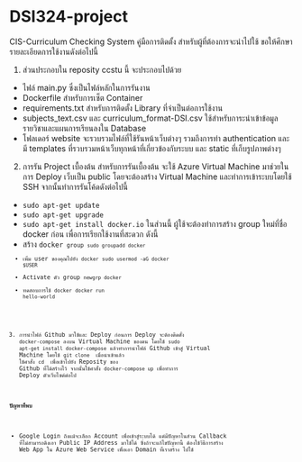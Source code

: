 # DSI324-project
CIS-Curriculum Checking System
คู่มือการติดตั้ง
สำหรับผู้ที่ต้องการจะนำไปใช้ ขอให้ศึกษารายละเอียดการใช้งานดังต่อไปนี้
1. ส่วนประกอบใน reposity ccstu นี้ จะประกอบไปด้วย
  - ไฟล์ main.py ซึ่งเป็นไฟล์หลักในการรันงาน
  - Dockerfile สำหรับการเซ็ต Container
  - requirements.txt สำหรับการติดตั้ง Library ที่จำเป็นต่อการใช้งาน
  - subjects_text.csv และ curriculum_format-DSI.csv ใช้สำหรับการะนำเข้าข้อมูลรายวิชาและแผนการเรียนลงใน Database
  - โฟลเดอร์ website จะรวบรวมไฟล์ที่ใช้รันหน้าเว็บต่างๆ รวมถึงการทำ authentication และมี templates ที่รวบรวมหน้าเว็บทุกหน้าที่เกี่ยวข้องกับระบบ และ static ที่เก็บรูปภาพต่างๆ

2. การรัน Project เบื้องต้น
สำหรับการรันเบื้องต้น จะใช้ Azure Virtual Machine มาช่วยในการ Deploy เว็บเป็น public โดยจะต้องสร้าง Virtual Machine และทำการเข้าระบบโดยใช้ SSH จากนั้นทำการรันโค้ดดังต่อไปนี้
  - <code>sudo apt-get update</code>
  - <code>sudo apt-get upgrade</code>
  - <code>sudo apt-get install docker.io</code>
ในส่วนนี้ ผู้ใช้จะต้องทำการสร้าง group ใหม่ที่ชื่อ docker ก่อน เพื่อการเรียกใช้งานที่สะดวก ดังนี้
  - สร้าง <code>docker<code> group
    <code>sudo groupadd docker</code>
  - เพิ่ม user ของคุณไปยัง <code>docker</code>
    <code>sudo usermod -aG docker $USER</code>
  - Activate ตัว group
    <code>newgrp docker</code>
  - ทดสอบการใช้ <code>docker</code>
    <code>docker run hello-world</code>
  
3. การนำไฟล์ Github มาใช้และ Deploy
ก่อนการ Deploy จะต้องติดตั้ง <code>docker-compose</code> ลงบน Virtual Machine ของตน โดยใช้ <code>sudo apt-get install docker-compose</code>
แล้วทำการนำไฟล์ Github เข้าสู่ Virtual Machine โดยใช้ <code>git clone <Your Github Link></code> เมื่อนำเข้าแล้ว ใช้คำสั่ง <code>cd <Your Project Name></code> เพื่อเข้าไปยัง Reposity ของ Github ที่ได้สร้างไว้
จากนั้นใช้คำสั่ง <code>docker-compose up</code> เพื่อทำการ Deploy ตัวเว็บไซต์ต่อไป
  
<b>ปัญหาที่พบ</b>
- Google Login ถึงแม้จะเลือก Account เพื่อเข้าสู่ระบบได้ แต่มีปัญหาในส่วน Callback ที่ไม่สามารถดึงเอา Public IP Address มาใช้ได้ ซึ่งถ้าจะแก้ไขปัญหานี้ ต้องใช้วิธีการสร้าง Web App ใน Azure Web Service เพื่อเอา Domain ที่เราสร้าง ไปใช้
